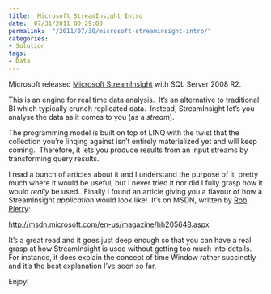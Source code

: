 ```yaml
---
title:  Microsoft StreamInsight Intro
date:  07/31/2011 00:29:00
permalink:  "/2011/07/30/microsoft-streaminsight-intro/"
categories:
- Solution
tags:
- Data
---
```

<p>Microsoft released <a href="http://www.microsoft.com/sqlserver/en/us/solutions-technologies/business-intelligence/complex-event-processing.aspx" target="_blank">Microsoft StreamInsight</a> with SQL Server 2008 R2.</p>  <p>This is an engine for real time data analysis.&#160; It’s an alternative to traditional BI which typically crunch replicated data.&#160; Instead, StreamInsight let’s you analyse the data as it comes to you (as a <em>stream</em>).</p>  <p>The programming model is built on top of LINQ with the twist that the collection you’re linqing against isn’t entirely materialized yet and will keep coming.&#160; Therefore, it lets you produce results from an input streams by transforming query results.</p>  <p>I read a bunch of articles about it and I understand the purpose of it, pretty much where it would be useful, but I never tried it nor did I fully grasp how it would <em>really</em> be used.&#160; Finally I found an article giving you a flavour of how a StreamInsight <em>application </em>would look like!&#160; It’s on MSDN, written by <a href="http://msdn.microsoft.com/en-ca/magazine/ee532098.aspx?sdmr=RobPierry&amp;sdmi=authors" target="_blank">Rob Pierry</a>:</p>  <p><a title="http://msdn.microsoft.com/en-us/magazine/hh205648.aspx" href="http://msdn.microsoft.com/en-us/magazine/hh205648.aspx">http://msdn.microsoft.com/en-us/magazine/hh205648.aspx</a></p>  <p>It’s a great read and it goes just deep enough so that you can have a real grasp at how StreamInsight is used without getting too much into details.&#160; For instance, it does explain the concept of time Window rather succinctly and it’s the best explanation I’ve seen so far.</p>  <p>Enjoy!</p>